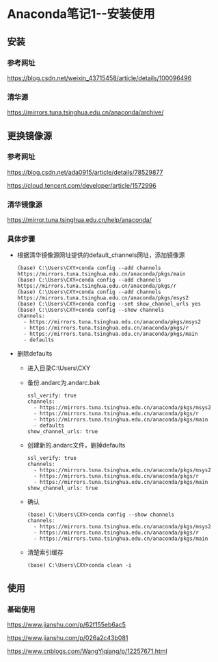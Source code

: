 # Anaconda笔记1--安装使用

## 安装

### 参考网址

https://blog.csdn.net/weixin_43715458/article/details/100096496

### 清华源

https://mirrors.tuna.tsinghua.edu.cn/anaconda/archive/

## 更换镜像源

### 参考网址

https://blog.csdn.net/ada0915/article/details/78529877

https://cloud.tencent.com/developer/article/1572996

### 清华镜像源

https://mirror.tuna.tsinghua.edu.cn/help/anaconda/

### 具体步骤

+ 根据清华镜像源网址提供的default_channels网址，添加镜像源

  ```shell
  (base) C:\Users\CXY>conda config --add channels https://mirrors.tuna.tsinghua.edu.cn/anaconda/pkgs/main
  (base) C:\Users\CXY>conda config --add channels https://mirrors.tuna.tsinghua.edu.cn/anaconda/pkgs/r
  (base) C:\Users\CXY>conda config --add channels https://mirrors.tuna.tsinghua.edu.cn/anaconda/pkgs/msys2
  (base) C:\Users\CXY>conda config --set show_channel_urls yes
  (base) C:\Users\CXY>conda config --show channels
  channels:
    - https://mirrors.tuna.tsinghua.edu.cn/anaconda/pkgs/msys2
    - https://mirrors.tuna.tsinghua.edu.cn/anaconda/pkgs/r
    - https://mirrors.tuna.tsinghua.edu.cn/anaconda/pkgs/main
    - defaults
  ```

+ 删除defaults

  + 进入目录C:\Users\CXY

  + 备份.andarc为.andarc.bak

    ```shell
    ssl_verify: true
    channels:
      - https://mirrors.tuna.tsinghua.edu.cn/anaconda/pkgs/msys2
      - https://mirrors.tuna.tsinghua.edu.cn/anaconda/pkgs/r
      - https://mirrors.tuna.tsinghua.edu.cn/anaconda/pkgs/main
      - defaults
    show_channel_urls: true
    ```

  + 创建新的.andarc文件，删掉defaults

    ```shell
    ssl_verify: true
    channels:
      - https://mirrors.tuna.tsinghua.edu.cn/anaconda/pkgs/msys2
      - https://mirrors.tuna.tsinghua.edu.cn/anaconda/pkgs/r
      - https://mirrors.tuna.tsinghua.edu.cn/anaconda/pkgs/main
    show_channel_urls: true
    ```

  + 确认

    ```shell
    (base) C:\Users\CXY>conda config --show channels
    channels:
      - https://mirrors.tuna.tsinghua.edu.cn/anaconda/pkgs/msys2
      - https://mirrors.tuna.tsinghua.edu.cn/anaconda/pkgs/r
      - https://mirrors.tuna.tsinghua.edu.cn/anaconda/pkgs/main
    ```

  + 清楚索引缓存

    ```shell
    (base) C:\Users\CXY>conda clean -i
    ```

## 使用

### 基础使用

https://www.jianshu.com/p/62f155eb6ac5

https://www.jianshu.com/p/026a2c43b081

https://www.cnblogs.com/WangYiqiang/p/12257671.html



### 


